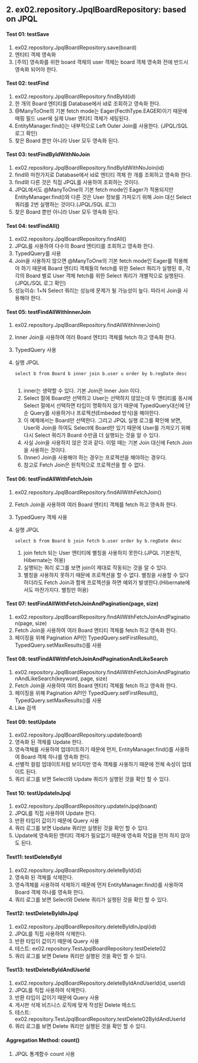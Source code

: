 ## 2. ex02.repository.JpqlBoardRepository: based on JPQL

#### Test 01: testSave

1. ex02.repository.JpqlBoardRepository.save(board)
2. 엔티티 객체 영속화
3. [주의] 영속화를 위한 board 객체의 user 객체는 board 객체 영속화 전에 반드시 영속화 되어야 한다.

#### Test 02: testFind

1. ex02.repository.JpqlBoardRepository.findById(id)
2. 한 개의 Board 엔티티를 Database에서 id로 조회하고 영속화 한다.
3. @ManyToOne의 기본 fetch mode는 Eager(FecthType.EAGER)이기 때문에 매핑 필드 user에 실제 User 엔티티 객체가 세팅된다.
4. EntityManager.find()는 내부적으로 Left Outer Join를 사용한다. (JPQL/SQL 로그 확인)
5. 찾은 Board 뿐만 아니라 User 모두 영속화 된다.

#### Test 03: testFindByIdWithNoJoin

1. ex02.repository.JpqlBoardRepository.findByIdWithNoJoin(id)
2. find와 마찬가지로 Database에서 id로 엔티티 객체 한 개를 조회하고 영속화 한다.
3. find와 다른 것은 직접 JPQL를 사용하여 조회하는 것이다.
4. JPQL에서도 @ManyToOne의 기본 fetch mode인 Eager가 적용되지만 EntityManager.find()와 다른 것은 User 정보를 가져오기 위해 Join 대신 Select
   쿼리를 2번 실행하는 것이다.(JPQL/SQL 로그)
5. 찾은 Board 뿐만 아니라 User 모두 영속화 된다.





#### Test 04: testFindAll()

1. ex02.repository.JpqlBoardRepository.findAll()
2. JPQL를 사용하여 다수의 Board 엔티티를 조회하고 영속화 한다.
3. TypedQuery를 사용
4. Join을 사용하지 않으면 @ManyToOne의 기본 fetch mode인 Eager를 적용해야 하기 때문에 Board 엔티티 객체들의 fetch를 위한 Select 쿼리가 실행된 후, 각각의
   Board 별로 User 객체 fetch를 위한 Select 쿼리가 개별적으로 실행된다. (JPQL/SQL 로그 확인)
5. 성능이슈: 1+N Select 쿼리는 성능에 문제가 될 가능성이 높다. 따라서 Join을 사용해야 한다.

#### Test 05: testFindAllWithInnerJoin

1. ex02.repository.JpqlBoardRepository.findAllWithInnerJoin()
2. Inner Join을 사용하여 여러 Board 엔티티 객체를 fetch 하고 영속화 한다.
3. TypedQuery 사용
4. 실행 JPQL

   ```
   select b from Board b inner join b.user u order by b.regDate desc
       
   ```

    1) inner는 생략할 수 있다. 기본 Join은 Inner Join 이다.
    2) Select 절에 Board만 선택하고 User는 선택하지 않았는데 두 엔티티를 동시에 Select 절에서 선택하면 타입이 명확하지 않기 때문에 TypedQuery대신에 단순 Query를 사용하거나
       프로젝션(Embeded 방식)을 해야한다.
    3) 이 예제에서는 Board만 선택한다. 그리고 JPQL 실행 로그를 확인해 보면, User와 Join을 하여도 Select에 Board만 있기 때문에 User를 가져오기 위해 다시 Select 쿼리가
       Board 수만큼 더 실행되는 것을 알 수 있다.
    4) 사실 Join을 사용하지 않은 것과 같다. 이럴 때는 기본 Join 대신에 Fetch Join을 사용하는 것이다.
    5) (Inner) Join을 사용해야 하는 경우는 프로젝션을 해야하는 경우다.
    6) 참고로 Fetch Join은 원칙적으로 프로젝션을 할 수 없다.

#### Test 06: testFindAllWithFetchJoin

1. ex02.repository.JpqlBoardRepository.findAllWithFetchJoin()
2. Fetch Join을 사용하여 여러 Board 엔티티 객체를 fetch 하고 영속화 한다.
3. TypedQuery 객체 사용
4. 실행 JPQL

   ```
   select b from Board b join fetch b.user order by b.regDate desc
   
   ```

    1) join fetch 되는 User 엔티티에 별칭을 사용하지 못한다.(JPQL 기본원칙, Hibernate는 허용)
    2) 실행되는 쿼리 로그를 보면 join이 제대로 작동되는 것을 알 수 있다.
    3) 별칭을 사용하지 못하기 때문에 프로젝션을 할 수 없다. 별칭을 사용할 수 있다 하더라도 Fetch Join과 함께 프로젝션을 하면 예외가 발생한다.(Hibernate에서도 마찬가지다. 별칭만 허용)

#### Test 07: testFindAllWithFetchJoinAndPagination(page, size)

1. ex02.repository.JpqlBoardRepository.findAllWithFetchJoinAndPagination(page, size)
2. Fetch Join을 사용하여 여러 Board 엔티티 객체를 fetch 하고 영속화 한다.
3. 페이징을 위해 Pagination API인 TypedQuery.setFirstResult(), TypedQuery.setMaxResults()를 사용

#### Test 08: testFindAllWithFetchJoinAndPaginationAndLikeSearch

1. ex02.repository.JpqlBoardRepository.findAllWithFetchJoinAndPaginationAndLikeSearch(keyword, page, size)
2. Fetch Join을 사용하여 여러 Board 엔티티 객체를 fetch 하고 영속화 한다.
3. 페이징을 위해 Pagination API인 TypedQuery.setFirstResult(), TypedQuery.setMaxResults()를 사용
4. Like 검색

#### Test 09: testUpdate

1. ex02.repository.JpqlBoardRepository.update(board)
2. 영속화 된 객체를 Update 한다.
3. 영속객체를 사용하여 업데이트하기 때문에 먼저, EntityManager.find()를 사용하여 Board 객체 하나를 영속화 한다.
4. 선별적 컬럼 업데이트처럼 보이지만 영속 객체를 사용하기 때문에 전체 속성이 업데이트 된다.
5. 쿼리 로그를 보면 Select와 Update 쿼리가 실행된 것을 확인 할 수 있다.

#### Test 10: testUpdateInJpql

1. ex02.repository.JpqlBoardRepository.updateInJpql(board)
2. JPQL를 직접 사용하여 Update 한다.
3. 반환 타입이 값이기 때문에 Query 사용
4. 쿼리 로그를 보면 Update 쿼리만 실행된 것을 확인 할 수 있다.
5. Update에 영속화된 엔티티 객체가 필요없기 때문에 영속화 작업을 먼저 하지 않아도 된다.

#### Test11: testDeleteById

1. ex02.repository.JpqlBoardRepository.deleteById(id)
2. 영속화 된 객체를 삭제한다.
3. 영속객체를 사용하여 삭제하기 때문에 먼저 EntityManager.find()를 사용하여 Board 객체 하나를 영속화 한다.
4. 쿼리 로그를 보면 Select와 Delete 쿼리가 실행된 것을 확인 할 수 있다.

#### Test12: testDeleteByIdInJpql

1. ex02.repository.JpqlBoardRepository.deleteByIdInJpql(id)
2. JPQL를 직접 사용하여 삭제한다.
3. 반환 타입이 값이기 때문에 Query 사용
4. 테스트: ex02.repository.TestJpqlBoardRepository.testDelete02
5. 쿼리 로그를 보면 Delete 쿼리만 실행된 것을 확인 할 수 있다.

#### Test13: testDeleteByIdAndUserId

1. ex02.repository.JpqlBoardRepository.deleteByIdAndUserId(id, userId)
2. JPQL를 직접 사용하여 삭제한다.
3. 반환 타입이 값이기 때문에 Query 사용
4. 게시판 삭제 비즈니스 로직에 맞게 작성된 Delete 메소드
5. 테스트: ex02.repository.TestJpqlBoardRepository.testDelete02ByIdAndUserId
6. 쿼리 로그를 보면 Delete 쿼리만 실행된 것을 확인 할 수 있다.

#### Aggregation Method: count()

1. JPQL 통계함수 count 사용




